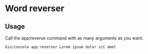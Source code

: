 Word reverser
=============

## Usage
Call the app/reverse command with as many arguments as you want.

`bin/console app:reverser Lorem ipsum dolor sit amet`
